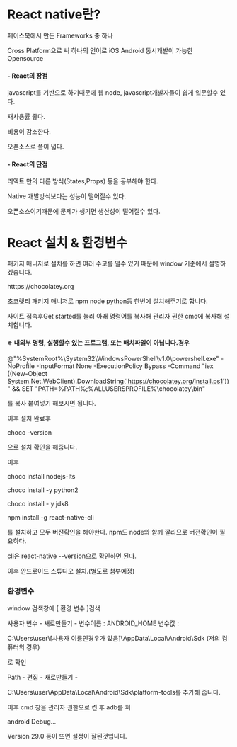 # React native란?

페이스북에서 만든 Frameworks 중 하나

Cross Platform으로 써 하나의 언어로 iOS Android 동시개발이 가능한 Opensource

#### - React의 장점

javascript를 기반으로 하기때문에 웹 node, javascript개발자들이 쉽게 입문할수 있다.

재사용률 좋다.

비용이 감소한다.

오픈소스로 풀이 넓다.

#### - React의 단점

 리엑트 만의 다른 방식(States,Props) 등을 공부해야 한다.

Native 개발방식보다는 성능이 떨어질수 있다.

오픈소스이기때문에 문제가 생기면 생산성이 떨어질수 있다.





# React 설치 & 환경변수 



패키지 매니저로 설치를 하면 여러 수고를 덜수 있기 때문에 window 기준에서 설명하겠습니다.

htttps://chocolatey.org

초코렛티 패키지 매니저로 npm node python등 한번에 설치해주기로 합니다.

사이트 접속후Get started를 눌러 아래 명령어를 복사해 관리자 권한 cmd에 복사해 설치합니다.



#### ※ 내외부 명령, 실행할수 있는 프로그램, 또는 배치파일이 아닙니다.경우

@"%SystemRoot%\System32\WindowsPowerShell\v1.0\powershell.exe" -NoProfile -InputFormat None -ExecutionPolicy Bypass -Command "iex ((New-Object System.Net.WebClient).DownloadString('https://chocolatey.org/install.ps1'))" && SET "PATH=%PATH%;%ALLUSERSPROFILE%\chocolatey\bin"

를 복사 붙여넣기 해보시면 됩니다.

이후 설치 완료후 

choco -version

으로 설치 확인을 해줍니다.

이후

choco install nodejs-lts

choco install -y python2

choco install - y jdk8

npm install -g react-native-cli

를 설치하고 모두 버젼확인을 해야한다. npm도  node와 함께 깔리므로 버전확인이 필요하다.

cli은 react-native --version으로 확인하면 된다.

이후 안드로이드 스튜디오 설치.(별도로 첨부예정)

### 환경변수

window 검색창에 [ 환경 변수 ]검색

사용자 변수 - 새로만들기 - 변수이름 : ANDROID_HOME 변수값 : 

 C:\Users\user\\[사용자 이름인경우가 있음]\AppData\Local\Android\Sdk (저의 컴퓨터의 경우)

로 확인

Path - 편집 - 새로만들기 -

C:\Users\user\AppData\Local\Android\Sdk\platform-tools를 추가해 줍니다.

이후 cmd 창을 관리자 권한으로 켠 후 adb를 쳐 

android Debug...

Version 29.0 등이 뜨면 설정이 잘된것입니다.


